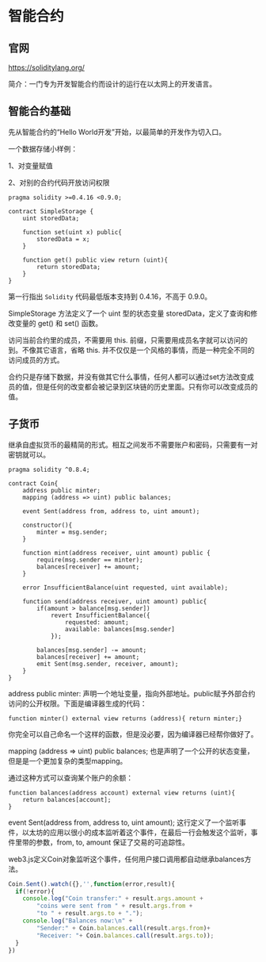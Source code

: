 # 智能合约

## 官网
https://soliditylang.org/

简介：一门专为开发智能合约而设计的运行在以太网上的开发语言。

## 智能合约基础
先从智能合约的“Hello World开发”开始，以最简单的开发作为切入口。

一个数据存储小样例：

1、对变量赋值

2、对别的合约代码开放访问权限



```Solidity
pragma solidity >=0.4.16 <0.9.0;

contract SimpleStorage {
    uint storedData;
    
    function set(uint x) public{
        storedData = x;
    }
    
    function get() public view return (uint){
        return storedData;
    }
}
```

第一行指出 `Solidity` 代码最低版本支持到 0.4.16，不高于 0.9.0。

SimpleStorage 方法定义了一个 uint 型的状态变量 storedData，定义了查询和修改变量的 get() 和 set() 函数。

访问当前合约里的成员，不需要用 this. 前缀，只需要用成员名字就可以访问的到。不像其它语言，省略 this. 并不仅仅是一个风格的事情，而是一种完全不同的访问成员的方式。

合约只是存储下数据，并没有做其它什么事情，任何人都可以通过set方法改变成员的值，但是任何的改变都会被记录到区块链的历史里面。只有你可以改变成员的值。

## 子货币
继承自虚拟货币的最精简的形式。相互之间发币不需要账户和密码，只需要有一对密钥就可以。
```Solidity
pragma solidity ^0.8.4;

contract Coin{
    address public minter;
    mapping (address => uint) public balances;
    
    event Sent(address from, address to, uint amount);
    
    constructor(){
        minter = msg.sender;
    }
    
    function mint(address receiver, uint amount) public {
        require(msg.sender == minter);
        balances[receiver] += amount;
    }
    
    error InsufficientBalance(uint requested, uint available);
    
    function send(address receiver, uint amount) public{
        if(amount > balance[msg.sender])
            revert InsufficientBalance({
                requested: amount;
                available: balances[msg.sender]
            });
            
        balances[msg.sender] -= amount;
        balances[receiver] += amount;
        emit Sent(msg.sender, receiver, amount);
    }
}
```

address public minter: 声明一个地址变量，指向外部地址。public赋予外部合约访问的公开权限。下面是编译器生成的代码：

```Solidity
function minter() external view returns (address){ return minter;}
```

你完全可以自己命名一个这样的函数，但是没必要，因为编译器已经帮你做好了。

mapping (address => uint) public balances; 也是声明了一个公开的状态变量，但是是一个更加复杂的类型mapping。

通过这种方式可以查询某个账户的余额：

```Solidity
function balances(address account) external view returns (uint){
    return balances[account];
}
```

event Sent(address from, address to, uint amount); 这行定义了一个监听事件，以太坊的应用以很小的成本监听着这个事件，在最后一行会触发这个监听，事件里带的参数，from, to, amount 保证了交易的可追踪性。

web3.js定义Coin对象监听这个事件，任何用户接口调用都自动继承balances方法。

```web3.js
Coin.Sent().watch({},'',function(error,result){
  if(!error){
    console.log("Coin transfer:" + result.args.amount +
        "coins were sent from " + result.args.from +
        "to " + result.args.to + ".");
    console.log("Balances now:\n" + 
        "Sender:" + Coin.balances.call(result.args.from)+
        "Receiver: "+ Coin.balances.call(result.args.to));
  }
})
```





